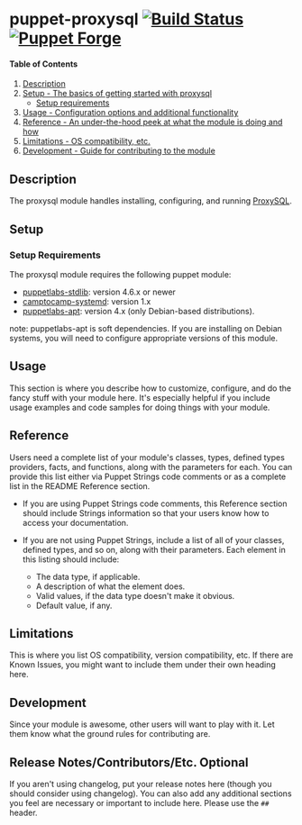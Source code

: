 # puppet-proxysql [![Build Status](https://travis-ci.org/hfm/puppet-proxysql.svg?branch=master)](https://travis-ci.org/hfm/puppet-proxysql) [![Puppet Forge](https://img.shields.io/puppetforge/v/hfm/proxysql.svg?style=flat-square)](https://forge.puppetlabs.com/hfm/proxysql)

#### Table of Contents

1. [Description](#description)
2. [Setup - The basics of getting started with proxysql](#setup)
    * [Setup requirements](#setup-requirements)
3. [Usage - Configuration options and additional functionality](#usage)
4. [Reference - An under-the-hood peek at what the module is doing and how](#reference)
5. [Limitations - OS compatibility, etc.](#limitations)
6. [Development - Guide for contributing to the module](#development)

## Description

The proxysql module handles installing, configuring, and running [ProxySQL](http://www.proxysql.com).

## Setup

### Setup Requirements

The proxysql module requires the following puppet module:

- [puppetlabs-stdlib](https://forge.puppet.com/puppetlabs/stdlib): version 4.6.x or newer
- [camptocamp-systemd](https://forge.puppet.com/camptocamp/systemd): version 1.x
- [puppetlabs-apt](https://forge.puppet.com/puppetlabs/apt): version 4.x (only Debian-based distributions).

note: puppetlabs-apt is soft dependencies. If you are installing on Debian systems, you will need to configure appropriate versions of this module.

## Usage

This section is where you describe how to customize, configure, and do the fancy stuff with your module here. It's especially helpful if you include usage examples and code samples for doing things with your module.

## Reference

Users need a complete list of your module's classes, types, defined types providers, facts, and functions, along with the parameters for each. You can provide this list either via Puppet Strings code comments or as a complete list in the README Reference section.

* If you are using Puppet Strings code comments, this Reference section should include Strings information so that your users know how to access your documentation.

* If you are not using Puppet Strings, include a list of all of your classes, defined types, and so on, along with their parameters. Each element in this listing should include:

  * The data type, if applicable.
  * A description of what the element does.
  * Valid values, if the data type doesn't make it obvious.
  * Default value, if any.

## Limitations

This is where you list OS compatibility, version compatibility, etc. If there are Known Issues, you might want to include them under their own heading here.

## Development

Since your module is awesome, other users will want to play with it. Let them know what the ground rules for contributing are.

## Release Notes/Contributors/Etc. **Optional**

If you aren't using changelog, put your release notes here (though you should consider using changelog). You can also add any additional sections you feel are necessary or important to include here. Please use the `## ` header.
